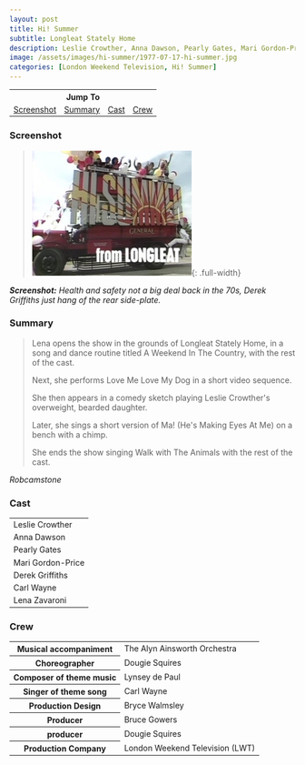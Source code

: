 ```yaml
---
layout: post
title: Hi! Summer
subtitle: Longleat Stately Home
description: Leslie Crowther, Anna Dawson, Pearly Gates, Mari Gordon-Price, Derek Griffiths, Derek Griffiths, Lena Zavaroni.
image: /assets/images/hi-summer/1977-07-17-hi-summer.jpg
categories: [London Weekend Television, Hi! Summer]
---
```


<table style="text-align:center;">
<tr><th colspan="4">Jump To</th></tr>
<tr>
<td><a href="#screenshot">Screenshot</a></td>
<td><a href="#summary">Summary</a></td>
<td><a href="#cast">Cast</a></td>
<td><a href="#crew">Crew</a></td>
</tr>
</table>

### Screenshot
> ![Screenshot](/assets/images/hi-summer/1977-07-17-hi-summer.jpg){: .full-width}

<cite>**Screenshot:** Health and safety not a big deal back in the 70s, Derek Griffiths just hang of the rear side-plate.</cite>

### Summary
> Lena opens the show in the grounds of Longleat Stately Home, in a song and dance routine titled A Weekend In The Country, with the rest of the cast.
>
> Next, she performs Love Me Love My Dog in a short video sequence.
>
> She then appears in a comedy sketch playing Leslie Crowther's overweight, bearded daughter.
>
> Later, she sings a short version of Ma! (He's Making Eyes At Me) on a bench with a chimp.
>
> She ends the show singing Walk with The Animals with the rest of the cast.

<cite>Robcamstone</cite>

### Cast
<table>
<tr><td>Leslie Crowther</td></tr>
<tr><td>Anna Dawson</td></tr>
<tr><td>Pearly Gates</td></tr>
<tr><td>Mari Gordon-Price</td></tr>
<tr><td>Derek Griffiths</td></tr>
<tr><td>Carl Wayne</td></tr>
<tr><td>Lena Zavaroni</td></tr>
</table>

### Crew
<table>
<tr><th>Musical accompaniment</th><td>The Alyn Ainsworth Orchestra</td></tr>
<tr><th>Choreographer</th><td>Dougie Squires</td></tr>
<tr><th>Composer of theme music</th><td>Lynsey de Paul</td></tr>
<tr><th>Singer of theme song</th><td>Carl Wayne</td></tr>
<tr><th>Production Design</th><td>Bryce Walmsley</td></tr>
<tr><th>Producer</th><td>Bruce Gowers</td></tr>
<tr><th>producer</th><td>Dougie Squires</td></tr>
<tr><th>Production Company</th><td>London Weekend Television (LWT)</td></tr>
</table>

